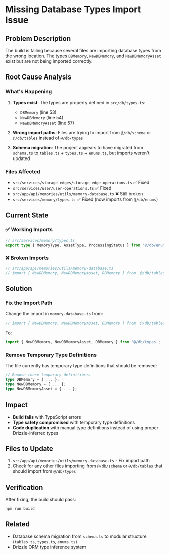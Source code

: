 # Missing Database Types Import Issue

## Problem Description

The build is failing because several files are importing database types from the wrong location. The types `DBMemory`, `NewDBMemory`, and `NewDBMemoryAsset` exist but are not being imported correctly.

## Root Cause Analysis

### What's Happening

1. **Types exist**: The types are properly defined in `src/db/types.ts`:
   - `DBMemory` (line 53)
   - `NewDBMemory` (line 54) 
   - `NewDBMemoryAsset` (line 57)

2. **Wrong import paths**: Files are trying to import from `@/db/schema` or `@/db/tables` instead of `@/db/types`

3. **Schema migration**: The project appears to have migrated from `schema.ts` to `tables.ts` + `types.ts` + `enums.ts`, but imports weren't updated

### Files Affected

- `src/services/storage-edges/storage-edge-operations.ts` ✅ Fixed
- `src/services/user/user-operations.ts` ✅ Fixed  
- `src/app/api/memories/utils/memory-database.ts` ❌ Still broken
- `src/services/memory/types.ts` ✅ Fixed (now imports from `@/db/enums`)

## Current State

### ✅ Working Imports
```typescript
// src/services/memory/types.ts
export type { MemoryType, AssetType, ProcessingStatus } from '@/db/enums';
```

### ❌ Broken Imports
```typescript
// src/app/api/memories/utils/memory-database.ts
// import { NewDBMemory, NewDBMemoryAsset, DBMemory } from '@/db/tables';
```

## Solution

### Fix the Import Path

Change the import in `memory-database.ts` from:
```typescript
// import { NewDBMemory, NewDBMemoryAsset, DBMemory } from '@/db/tables';
```

To:
```typescript
import { NewDBMemory, NewDBMemoryAsset, DBMemory } from '@/db/types';
```

### Remove Temporary Type Definitions

The file currently has temporary type definitions that should be removed:
```typescript
// Remove these temporary definitions:
type DBMemory = { ... };
type NewDBMemory = { ... };
type NewDBMemoryAsset = { ... };
```

## Impact

- **Build fails** with TypeScript errors
- **Type safety compromised** with temporary type definitions
- **Code duplication** with manual type definitions instead of using proper Drizzle-inferred types

## Files to Update

1. `src/app/api/memories/utils/memory-database.ts` - Fix import path
2. Check for any other files importing from `@/db/schema` or `@/db/tables` that should import from `@/db/types`

## Verification

After fixing, the build should pass:
```bash
npm run build
```

## Related

- Database schema migration from `schema.ts` to modular structure (`tables.ts`, `types.ts`, `enums.ts`)
- Drizzle ORM type inference system

